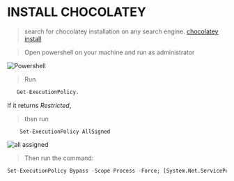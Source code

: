 # INSTALL CHOCOLATEY 

>search for chocolatey installation on any search engine.
[chocolatey install](https://chocolatey.org/install)

>Open powershell on your machine and run as administrator

![Powershell](https://github.com/chechechek88/DevOps-progress/blob/main/screenshots/powershell.png)

>Run 
```r
   Get-ExecutionPolicy. 
 ```
 If it returns _Restricted_, 
 > then run 
 ```
     Set-ExecutionPolicy AllSigned 
```
![all assigned](https://github.com/chechechek88/DevOps-progress/blob/main/screenshots/get%20execution.png)
> Then run the command:
```r
Set-ExecutionPolicy Bypass -Scope Process -Force; [System.Net.ServicePointManager]::SecurityProtocol = [System.Net.ServicePointManager]::SecurityProtocol -bor 3072; iex ((New-Object System.Net.WebClient).DownloadString('https://community.chocolatey.org/install.ps1'))
```
